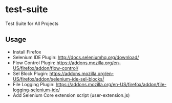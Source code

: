 test-suite
==========

Test Suite for All Projects

Usage
-----

- Install Firefox
- Selenium IDE Plugin: http://docs.seleniumhq.org/download/
- Flow Control Plugin: https://addons.mozilla.org/en-US/firefox/addon/flow-control/
- Sel Block Plugin: https://addons.mozilla.org/en-US/firefox/addon/selenium-ide-sel-blocks/
- File Logging Plugin: https://addons.mozilla.org/en-US/firefox/addon/file-logging-selenium-ide/
- Add Selenium Core extension script (user-extension.js)

